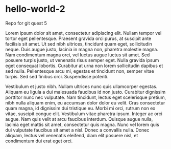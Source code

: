 # hello-world-2
Repo for git quest 5

Lorem ipsum dolor sit amet, consectetur adipiscing elit. Nullam tempor vel tortor eget pellentesque. Praesent gravida orci purus, at suscipit ante facilisis sit amet. Ut sed nibh ultrices, tincidunt quam eget, sollicitudin neque. Duis augue justo, lacinia in magna non, pharetra molestie magna. Nam condimentum magna orci, vel luctus augue luctus sit amet. Sed posuere turpis justo, ut venenatis risus semper eget. Nulla gravida ipsum eget consequat lobortis. Curabitur at urna non lorem sollicitudin dapibus et sed nulla. Pellentesque arcu mi, egestas et tincidunt non, semper vitae turpis. Sed sed finibus orci. Suspendisse potenti.

Vestibulum et justo nibh. Nullam ultrices nunc quis ullamcorper egestas. Aliquam eu ligula a dui malesuada faucibus id non justo. Curabitur dignissim porttitor nunc nec vulputate. Nam tincidunt, lectus eget scelerisque pretium, nibh nulla aliquam enim, eu accumsan dolor dolor eu velit. Cras consectetur quam magna, id dignissim dui tristique eu. Morbi mi orci, rutrum non ex vitae, suscipit congue elit. Vestibulum vitae pharetra ipsum. Integer ac orci augue. Nam quis velit at arcu faucibus interdum. Quisque augue nulla, lacinia eget mattis sit amet, consectetur quis magna. Nunc vel lorem quis dui vulputate faucibus sit amet a nisl. Donec a convallis nulla. Donec aliquam, lectus vel venenatis eleifend, diam elit posuere nisl, et condimentum dui erat eget orci.
